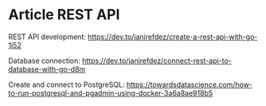 # Article REST API

REST API development: https://dev.to/janirefdez/create-a-rest-api-with-go-1j52

Database connection: https://dev.to/janirefdez/connect-rest-api-to-database-with-go-d8m

Create and connect to PostgreSQL: https://towardsdatascience.com/how-to-run-postgresql-and-pgadmin-using-docker-3a6a8ae918b5